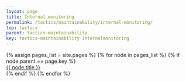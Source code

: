 ```yaml
---
layout: page
title: Internal monitoring
permalink: /tactics/maintainability/internal-monitoring/
top: tactics
parent: tactics-maintainability
key: tactics-maintainability-internalmonitoring
---
```


<dl>
{% assign pages_list = site.pages %}
{% for node in pages_list %}
    {% if node.parent == page.key %}
        <dt>
            <a href="{{ node.url | relative_url }}">{{ node.title }}</a>
        </dt>
    {% endif %}
{% endfor %}
</dl>
